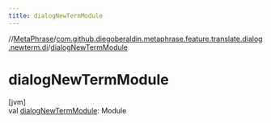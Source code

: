 ```yaml
---
title: dialogNewTermModule
---
```

//[MetaPhrase](../../index.html)/[com.github.diegoberaldin.metaphrase.feature.translate.dialog.newterm.di](index.html)/[dialogNewTermModule](dialog-new-term-module.html)



# dialogNewTermModule



[jvm]\
val [dialogNewTermModule](dialog-new-term-module.html): Module




